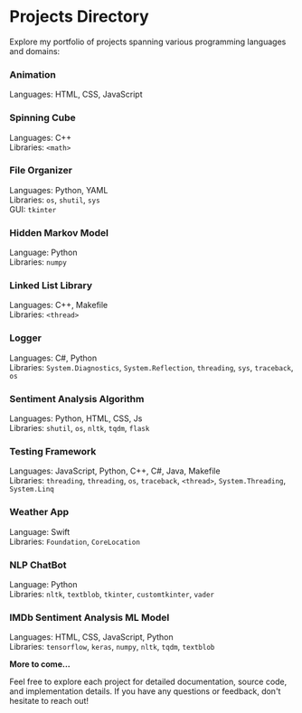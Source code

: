 # Projects Directory
Explore my portfolio of projects spanning various programming languages and domains:<br>

### Animation
Languages: HTML, CSS, JavaScript<br>

### Spinning Cube
Languages: C++ <br>
Libraries: `<math>` <br>

### File Organizer
Languages: Python, YAML<br>
Libraries: `os`, `shutil`, `sys`<br>
GUI: `tkinter`<br>

### Hidden Markov Model
Language: Python<br>
Libraries: `numpy`<br>

### Linked List Library
Languages: C++, Makefile<br>
Libraries: `<thread>`<br>

### Logger
Languages: C#, Python<br>
Libraries: `System.Diagnostics`, `System.Reflection`, `threading`, `sys`, `traceback`, `os`<br>

### Sentiment Analysis Algorithm
Languages: Python, HTML, CSS, Js <br>
Libraries: `shutil`, `os`, `nltk`, `tqdm`, `flask`<br>

### Testing Framework
Languages: JavaScript, Python, C++, C#, Java, Makefile <br>
Libraries: `threading`, `threading`, `os`, `traceback`, `<thread>`, `System.Threading`, `System.Linq` <br>

### Weather App
Language: Swift <br>
Libraries: `Foundation`, `CoreLocation` <br>

### NLP ChatBot
Language: Python <br>
Libraries: `nltk`, `textblob`, `tkinter`, `customtkinter`, `vader` <be>
<br>
<be>

### IMDb Sentiment Analysis ML Model
Languages: HTML, CSS, JavaScript, Python <br>
Libraries: `tensorflow`, `keras`, `numpy`, `nltk`, `tqdm`, `textblob`

**More to come...**<br>
  
Feel free to explore each project for detailed documentation, source code, and implementation details. If you have any questions or feedback, don't hesitate to reach out!
